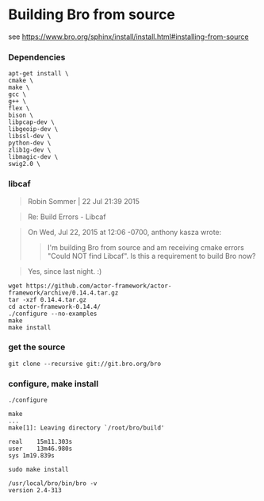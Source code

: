 # Building Bro from source

see https://www.bro.org/sphinx/install/install.html#installing-from-source

### Dependencies

```
apt-get install \
cmake \
make \
gcc \
g++ \
flex \
bison \
libpcap-dev \
libgeoip-dev \
libssl-dev \
python-dev \
zlib1g-dev \
libmagic-dev \
swig2.0 \
```

### libcaf

> Robin Sommer | 22 Jul 21:39 2015

> Re: Build Errors - Libcaf

> On Wed, Jul 22, 2015 at 12:06 -0700, anthony kasza wrote:
>> I'm building Bro from source and am receiving cmake errors "Could NOT find
>> Libcaf". Is this a requirement to build Bro now?

>Yes, since last night. :)

```
wget https://github.com/actor-framework/actor-framework/archive/0.14.4.tar.gz
tar -xzf 0.14.4.tar.gz
cd actor-framework-0.14.4/
./configure --no-examples
make
make install
```

### get the source
```
git clone --recursive git://git.bro.org/bro
```


### configure, make install



```
./configure
```

```
make
...
make[1]: Leaving directory `/root/bro/build'

real	15m11.303s
user	13m46.980s
sys	1m19.839s
```

```
sudo make install
```

```
/usr/local/bro/bin/bro -v
version 2.4-313
```
